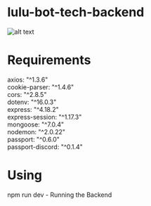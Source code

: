 # lulu-bot-tech-backend

![alt text](https://github.com/edisondorado/lulu-bot-tech-backend/texz.png)

# Requirements
axios: "^1.3.6"<br>
cookie-parser: "^1.4.6"<br>
cors: "^2.8.5"<br>
dotenv: "^16.0.3"<br>
express: "^4.18.2"<br>
express-session: "^1.17.3"<br>
mongoose: "^7.0.4"<br>
nodemon: "^2.0.22"<br>
passport: "^0.6.0"<br>
passport-discord: "^0.1.4"

# Using

npm run dev - Running the Backend
